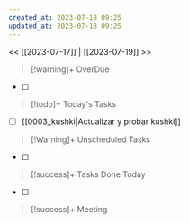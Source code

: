 ```yaml
---
created_at: 2023-07-18 09:25
updated_at: 2023-07-18 09:25
---
```


<< [[2023-07-17]] | [[2023-07-19]] >>


> [!warning]+ OverDue

- [ ] 

> [!todo]+ Today's Tasks

- [ ] [[0003_kushki|Actualizar y probar kushki]]

> [!Warning]+ Unscheduled Tasks

- [ ] 

> [!success]+ Tasks Done Today

- [ ] 

> [!success]+ Meeting
